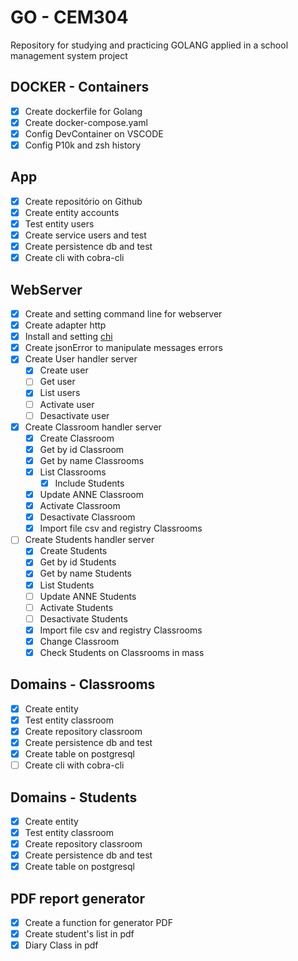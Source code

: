 # GO - CEM304

Repository for studying and practicing GOLANG applied in a school management system project

## DOCKER - Containers
 - [X] Create dockerfile for Golang
 - [X] Create docker-compose.yaml
 - [X] Config DevContainer on VSCODE
 - [X] Config P10k and zsh history

## App
 - [X] Create repositório on Github
 - [X] Create entity accounts
 - [X] Test entity users
 - [X] Create service users and test
 - [X] Create persistence db and test
 - [X] Create cli with cobra-cli

## WebServer
 - [X] Create and setting command line for webserver
 - [X] Create adapter http
 - [X] Install and setting [chi](https://go-chi.io/#/) 
 - [X] Create jsonError to manipulate messages errors
 - [X] Create User handler server
   - [X] Create user
   - [ ] Get user
   - [X] List users
   - [ ] Activate user
   - [ ] Desactivate user
 - [X] Create Classroom handler server
   - [X] Create Classroom
   - [X] Get by id Classroom
   - [X] Get by name Classrooms
   - [X] List Classrooms
     - [X] Include Students
   - [X] Update ANNE Classroom
   - [X] Activate Classroom
   - [X] Desactivate Classroom
   - [X] Import file csv and registry Classrooms
- [ ] Create Students handler server
   - [X] Create Students
   - [X] Get by id Students
   - [X] Get by name Students
   - [X] List Students
   - [ ] Update ANNE Students
   - [ ] Activate Students
   - [ ] Desactivate Students
   - [X] Import file csv and registry Classrooms
   - [X] Change Classroom
   - [X] Check Students on Classrooms in mass
## Domains - Classrooms
 - [X] Create entity
 - [X] Test entity classroom
 - [X] Create repository classroom
 - [X] Create persistence db and test
 - [X] Create table on postgresql
 - [ ] Create cli with cobra-cli

## Domains - Students
 - [X] Create entity
 - [X] Test entity classroom
 - [X] Create repository classroom
 - [X] Create persistence db and test
 - [X] Create table on postgresql

## PDF report generator
 - [X] Create a function for generator PDF
 - [X] Create student's list in pdf
 - [X] Diary Class in pdf